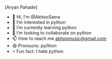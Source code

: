 [Aryan Pahade]
- 👋 Hi, I’m @AkitooSama
- 👀 I’m interested in python
- 🌱 I’m currently learning python
- 💞️ I’m looking to collaborate on python
- 📫 How to reach me akitoomusic@gmail.com
- 😄 Pronouns: py/thon
- ⚡ Fun fact: I hate python

<!---
AkitooSama/AkitooSama is a ✨ special ✨ repository because its `README.md` (this file) appears on your GitHub profile.
You can click the Preview link to take a look at your changes.
--->

